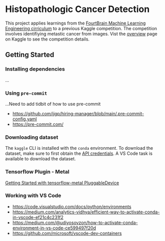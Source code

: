 # Histopathologic Cancer Detection

This project applies learnings from the [FourtBrain Machine Learning Engineering cirriculum](https://www.fourthbrain.ai/machine-learning-engineer)
to a previous Kaggle competition. The competition involves identifiying metastic cancer
from images. Vist the [overview](https://www.kaggle.com/c/histopathologic-cancer-detection/overview)
page on Kaggle to see the competition details.

## Getting Started

### Installing dependencies

...

### Using `pre-commit`

...Need to add tidbit of how to use pre-commit

- https://github.com/jjgp/hiring-manager/blob/main/.pre-commit-config.yaml
- https://pre-commit.com/

### Downloading dataset

The `kaggle` CLI is installed with the `conda` environment. To download the dataset,
make sure to first obtain the [API credentials](https://github.com/Kaggle/kaggle-api#api-credentials).
A VS Code task is available to download the dataset.

### Tensorflow Plugin - Metal

[Getting Started with tensorflow-metal PluggableDevice](https://developer.apple.com/metal/tensorflow-plugin/)

### Working with VS Code

- https://code.visualstudio.com/docs/python/environments
- https://medium.com/analytics-vidhya/efficient-way-to-activate-conda-in-vscode-ef21c4c231f2
- https://medium.com/@udiyosovzon/how-to-activate-conda-environment-in-vs-code-ce599497f20d
- https://github.com/microsoft/vscode-dev-containers
